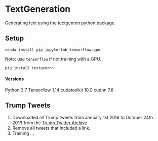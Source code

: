 # TextGeneration
Generating text using the [tectgenrnn](https://github.com/minimaxir/textgenrnn) python package. 

## Setup
`conda install pip jupyterlab tensorflow-gpu`

Note: use `tensorflow` if not training with a GPU. 

`pip install textgenrnn`

#### Versions
Python 3.7
Tensorflow 1.14
cudatoolkit 10.0
cudnn 7.6

## Trump Tweets
1. Downloaded all Trump tweets from January 1st 2016 to October 24th 2019 from the [Trump Twitter Archive](http://www.trumptwitterarchive.com/)
2. Remove all tweets that included a link. 
3. Training ...

